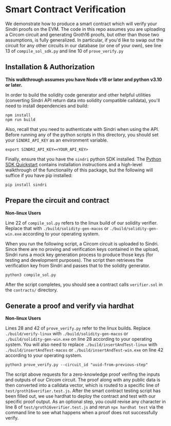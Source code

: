 # Smart Contract Verification

We demonstrate how to produce a smart contract which will verify your Sindri proofs on the EVM.
The code in this repo assumes you are uploading a Circom circuit and generating Groth16 proofs, but other than those two assumptions, is fully generalized.
In particular, if you'd like to swap out the circuit for any other circuits in our database (or one of your own), see line 13 of `compile_sol_sdk.py` and line 10 of `prove_verify.py`

## Installation & Authorization

**This walkthrough assumes you have Node v18 or later and python v3.10 or later.**

In order to build the solidity code generator and other helpful utilities (converting Sindri API return data into solidity compatible calldata), you'll need to install dependencies and build:

```
npm install
npm run build
```

Also, recall that you need to authenticate with Sindri when using the API.
Before running any of the python scripts in this directory, you should set your `SINDRI_API_KEY` as an environment variable.

```
export SINDRI_API_KEY=<YOUR_API_KEY>
```

Finally, ensure that you have the `sindri` python SDK installed.
The [Python SDK Quickstart](https://sindri.app/docs/getting-started/api-sdk/#python-sdk) contains installation instructions and a high-level walkthrough of the functionality of this package, but the following will suffice if you have pip installed:

```
pip install sindri
```

## Prepare the circuit and contract

**Non-linux Users**

Line 22 of `compile_sol.py` refers to the linux build of our solidity verifier. Replace that with `./build/solidity-gen-macos` or `./build/solidity-gen-win.exe` according to your operating system.

When you run the following script, a Circom circuit is uploaded to Sindri.
Since there are no proving and verification keys contained in the upload, Sindri runs a mock key generation process to produce those keys (for testing and development purposes).
The script then retrieves the verification key from Sindri and passes that to the solidity generator.

```
python3 compile_sol.py
```

After the script completes, you should see a contract calls `verifier.sol` in the `contracts/` directory.

## Generate a proof and verify via hardhat

**Non-linux Users**

Lines 28 and 42 of `prove_verify.py` refer to the linux builds. Replace `./build/verify-linux` with `./build/solidity-gen-macos` or `./build/solidity-gen-win.exe` on line 28 according to your operating system. You will also need to replace `./build/insertAndTest-linux` with `./build/insertAndTest-macos` or `./build/insertAndTest-win.exe` on line 42 according to your operating system.

```
python3 prove_verify.py --circuit_id "uuid-from-previous-step"
```

The script above requests for a zero-knowledge proof verifing the inputs and outputs of our Circom circuit.
The proof along with any public data is then converted into a calldata vector, which is routed to a specific line of `test/groth16verifier.test.js`.
After the smart contract testing script has been filled out, we use hardhat to deploy the contract and test with our specific proof output.
As an optional step, you could revise any character in line 8 of `test/groth16verifier.test.js` and rerun `npx hardhat test` via the command line to see what happens when a proof does not successfully verify.
